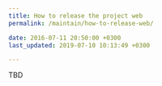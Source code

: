 ```yaml
---
title: How to release the project web
permalink: /maintain/how-to-release-web/

date: 2016-07-11 20:50:00 +0300
last_updated: 2019-07-10 10:13:49 +0300

---
```


TBD

